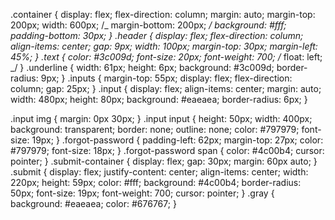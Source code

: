 .container {
display: flex;
flex-direction: column;
margin: auto;
margin-top: 200px;
width: 600px;
/_ margin-bottom: 200px; _/
background: #fff;
padding-bottom: 30px;
}
.header {
display: flex;
flex-direction: column;
align-items: center;
gap: 9px;
width: 100px;
margin-top: 30px;
margin-left: 45%;
}
.text {
color: #3c009d;
font-size: 20px;
font-weight: 700;
/_ float: left; _/
}
.underline {
width: 61px;
height: 6px;
background: #3c009d;
border-radius: 9px;
}
.inputs {
margin-top: 55px;
display: flex;
flex-direction: column;
gap: 25px;
}
.input {
display: flex;
align-items: center;
margin: auto;
width: 480px;
height: 80px;
background: #eaeaea;
border-radius: 6px;
}

.input img {
margin: 0px 30px;
}
.input input {
height: 50px;
width: 400px;
background: transparent;
border: none;
outline: none;
color: #797979;
font-size: 19px;
}
.forgot-password {
padding-left: 62px;
margin-top: 27px;
color: #797979;
font-size: 18px;
}
.forgot-password span {
color: #4c00b4;
cursor: pointer;
}
.submit-container {
display: flex;
gap: 30px;
margin: 60px auto;
}
.submit {
display: flex;
justify-content: center;
align-items: center;
width: 220px;
height: 59px;
color: #fff;
background: #4c00b4;
border-radius: 50px;
font-size: 19px;
font-weight: 700;
cursor: pointer;
}
.gray {
background: #eaeaea;
color: #676767;
}
